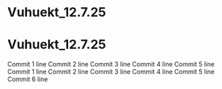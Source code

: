 # Vuhuekt_12.7.25
# Vuhuekt_12.7.25
Commit 1 line
Commit 2 line
Commit 3 line
Commit 4 line
Commit 5 line
Commit 1 line
Commit 2 line
Commit 3 line
Commit 4 line
Commit 5 line
Commit 6 line
